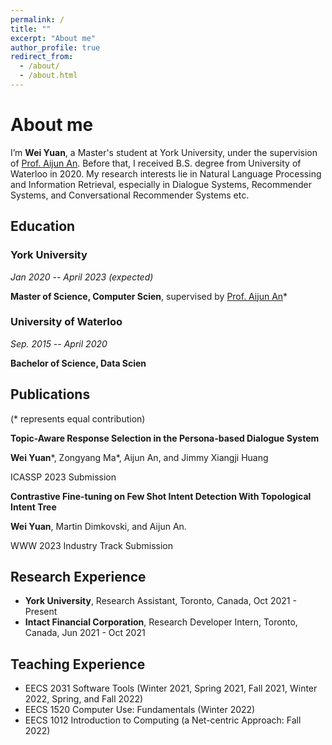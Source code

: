 ```yaml
---
permalink: /
title: ""
excerpt: "About me"
author_profile: true
redirect_from: 
  - /about/
  - /about.html
---
```

# <i class="fa fa-cog fa-spin fa-fw"></i> About me #
I’m **Wei Yuan**, a Master's student at York University, under the supervision of [Prof. Aijun An](http://www.cse.yorku.ca/~aan/). Before that, I received B.S. degree from University of Waterloo in 2020. My research interests lie in Natural Language Processing and Information Retrieval, especially in Dialogue Systems, Recommender Systems, and Conversational Recommender Systems etc.

Education
------

### York University

*Jan 2020 -- April 2023 (expected)*
  
  **Master of Science, Computer Scien**, supervised by [Prof. Aijun An](http://www.cse.yorku.ca/~aan/)*

### University of Waterloo

*Sep. 2015 -- April 2020*

  **Bachelor of Science, Data Scien**


Publications
------
(* represents equal contribution)


**Topic-Aware Response Selection in the Persona-based Dialogue System**

**Wei Yuan**\*, Zongyang Ma\*, Aijun An, and Jimmy Xiangji Huang

ICASSP 2023 Submission

**Contrastive Fine-tuning on Few Shot Intent Detection With Topological Intent Tree**

**Wei Yuan**, Martin Dimkovski, and Aijun An. 

WWW 2023 Industry Track Submission


Research Experience
------
+ **York University**, Research Assistant, Toronto, Canada, Oct 2021 - Present
+ **Intact Financial Corporation**, Research Developer Intern, Toronto, Canada, Jun 2021 - Oct 2021

Teaching Experience
------
- EECS 2031 Software Tools (Winter 2021, Spring 2021, Fall 2021, Winter 2022, Spring, and Fall 2022)
- EECS 1520 Computer Use: Fundamentals (Winter 2022)
- EECS 1012 Introduction to Computing (a Net-centric Approach: Fall 2022)

